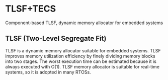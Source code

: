 # TLSF+TECS

Component-based TLSF, dynamic memory allocator for embedded systems

## TLSF (Two-Level Segregate Fit)

TLSF is a dynamic memory allocator suitable for embedded systems.
TLSF improves memory utilization efficiency by finely dividing memory blocks into two stages.
The worst execution time can be estimated because it is always executed with O(1).
TLSF memory allocator is suitable for real-time systems, so it is adopted in many RTOSs.

